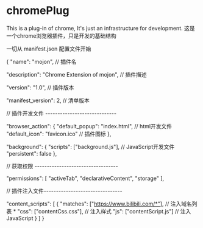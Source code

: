 # chromePlug
This is a plug-in of chrome,  It's just an infrastructure for development.
这是一个chrome浏览器插件，只是开发的基础结构


一切从 manifest.json 配置文件开始

{
  "name": "mojon", // 插件名
  
  "description": "Chrome Extension of mojon", // 插件描述
  
  "version": "1.0",  // 插件版本
  
  "manifest_version": 2, // 清单版本
  
  // 插件开发文件 -----------------------------
  
  "browser_action": 
  {
    "default_popup": "index.html", // html开发文件
    "default_icon": "favicon.ico"  // 插件图标
  },
  
  "background": 
  {
    "scripts": ["background.js"],  // JavaScript开发文件
    "persistent": false
  },
  
  // 获取权限 ----------------------------------
  
  "permissions": 
  [
    "activeTab",
    "declarativeContent",
    "storage"
  ],
  
  // 插件注入文件--------------------------------
  
  "content_scripts": [
    {
      "matches": ["https://www.bilibili.com/*"], // 注入域名列表 * 
      "css": ["contentCss.css"], // 注入样式
      "js": ["contentScript.js"] // 注入JavaScript
    }
  ]
}
